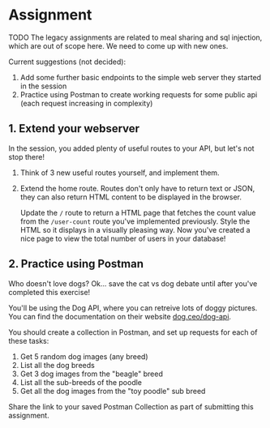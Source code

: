 # Assignment

TODO
The legacy assignments are related to meal sharing and sql injection, which are out of scope here. We need to come up with new ones.

Current suggestions (not decided):

1. Add some further basic endpoints to the simple web server they started in the session
2. Practice using Postman to create working requests for some public api (each request increasing in complexity)

## 1. Extend your webserver

In the session, you added plenty of useful routes to your API, but let's not stop there!

1. Think of 3 new useful routes yourself, and implement them.

2. Extend the home route.
    Routes don't only have to return text or JSON, they can also return HTML content to be displayed in the browser. 
    
    Update the `/` route to return a HTML page that fetches the count value from the `/user-count` route you've implemented previously. Style the HTML so it displays in a visually pleasing way. Now you've created a nice page to view the total number of users in your database!

## 2. Practice using Postman

Who doesn't love dogs? Ok... save the cat vs dog debate until after you've completed this exercise!

You'll be using the Dog API, where you can retreive lots of doggy pictures. You can find the documentation on their website [dog.ceo/dog-api](https://dog.ceo/dog-api/).

You should create a collection in Postman, and set up requests for each of these tasks:

1. Get 5 random dog images (any breed)
2. List all the dog breeds
3. Get 3 dog images from the "beagle" breed
4. List all the sub-breeds of the poodle
5. Get all the dog images from the "toy poodle" sub breed

Share the link to your saved Postman Collection as part of submitting this assignment.
